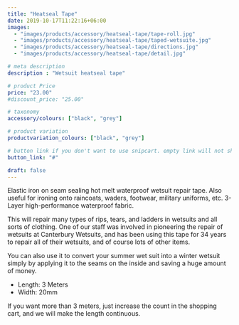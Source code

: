 ```yaml
---
title: "Heatseal Tape"
date: 2019-10-17T11:22:16+06:00
images: 
  - "images/products/accessory/heatseal-tape/tape-roll.jpg"
  - "images/products/accessory/heatseal-tape/taped-wetsuite.jpg"
  - "images/products/accessory/heatseal-tape/directions.jpg"
  - "images/products/accessory/heatseal-tape/detail.jpg"

# meta description
description : "Wetsuit heatseal tape"

# product Price
price: "23.00"
#discount_price: "25.00"

# taxonomy
accessory/colours: ["black", "grey"]

# product variation
productvariation_colours: ["black", "grey"]

# button link if you don't want to use snipcart. empty link will not show button
button_link: "#"

draft: false
---
```


Elastic iron on seam sealing hot melt waterproof wetsuit repair tape.
Also useful for ironing onto raincoats, waders, footwear, military uniforms, etc.
3-Layer high-performance waterproof fabric.

This will repair many types of rips, tears, and ladders in wetsuits and all sorts of clothing. One of our staff was involved in pioneering the repair of wetsuits at Canterbury Wetsuits, and has been using this tape for 34 years to repair all of their wetsuits, and of course lots of other items.

You can also use it to convert your summer wet suit into a winter wetsuit simply by applying it to the seams on the inside and saving a huge amount of money.

* Length: 3 Meters
* Width: 20mm

If you want more than 3 meters, just increase the count in the shopping cart, and we will make the length continuous.
